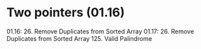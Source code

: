 # Two pointers (01.16)
01.16: 
  26. Remove Duplicates from Sorted Array
01.17:
  26. Remove Duplicates from Sorted Array
  125. Valid Palindrome

